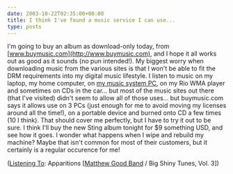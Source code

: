 ```yaml
---
date: 2003-10-22T02:35:00+00:00
title: I think I've found a music service I can use...
type: posts
---
```

I'm going to buy an album as download-only today, from [www.buymusic.com](http://www.buymusic.com), and I hope it all works out as good as it sounds (no pun intended!). My biggest worry when downloading music from the various sites is that I won't be able to fit the DRM requirements into my digital music lifestyle. I listen to music on my laptop, my home computer, on [my music system PC](http://www.duncanmackenzie.net/musicxp), on my Rio WMA player and sometimes on CDs in the car... but most of the music sites out there (that I've visited) didn't seem to allow all of those uses... but buymusic.com says it allows use on 3 PCs (just enough for me to avoid moving my licenses around all the time!), on a portable device and burned onto CD a few times (10 I think). That should cover me perfectly, but I have to try it out to be sure. I think I'll buy the new Sting album tonight for $9 something USD, and see how it goes.
I wonder what happens when I wipe and rebuild my machine? Maybe that isn't common for most of their customers, but it certainly is a regular occurence for me!


  ([Listening To](https://learn.microsoft.com/en-us/previous-versions/dotnet/articles/ms973230(v=msdn.10)): Apparitions [[Matthew Good Band](https://open.spotify.com/search/Matthew%20Good%20Band/artists) / Big Shiny Tunes, Vol. 3])
